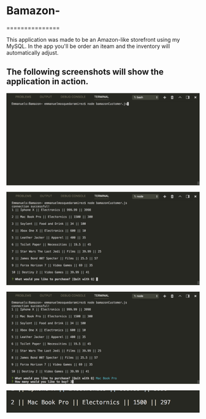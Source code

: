 # Bamazon-
===============

 This application was made to be an Amazon-like storefront using my MySQL. In the app you'll be order an iteam and the inventory will automatically adjust.

 ## The following screenshots will show the application in action. 

 ![Image step 1](./images/img%201%20bamazon.png)

 ![Image step 2](./images/%20img%202%20bamazon.png)

 ![Image step 3](./images/img%203%20bamazon.png)
 
 ![Image step 4](./images/img%204%20bamazon.png)